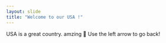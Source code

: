 ```yaml
---
layout: slide
title: "Welcome to our USA !"
---
```

USA is a great country. amzing :tada:
Use the left arrow to go back!
